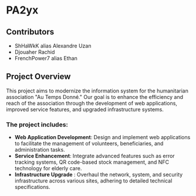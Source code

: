 # PA2yx

## Contributors 
- ShHaWkK alias Alexandre Uzan 
- Djouaher Rachid
- FrenchPower7 alias Ethan 

## Project Overview

This project aims to modernize the information system for the humanitarian association "Au Temps Donné." 
Our goal is to enhance the efficiency and reach of the association through the development of web applications, improved service features, and upgraded infrastructure systems. 

### The project includes:

- **Web Application Development**: Design and implement web applications to facilitate the management of volunteers, beneficiaries, and administration tasks.
- **Service Enhancement**: Integrate advanced features such as error tracking systems, QR code-based stock management, and NFC technology for elderly care.
- **Infrastructure Upgrade** : Overhaul the network, system, and security infrastructure across various sites, adhering to detailed technical specifications.
